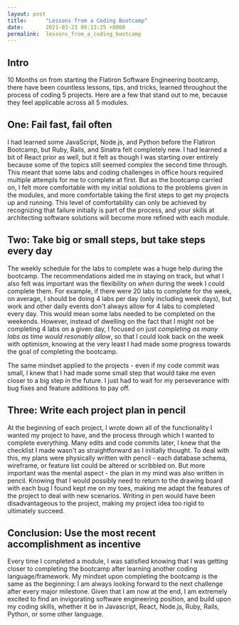 ```yaml
---
layout: post
title:      "Lessons from a Coding Bootcamp"
date:       2021-03-23 09:13:25 +0000
permalink:  lessons_from_a_coding_bootcamp
---
```



## Intro
10 Months on from starting the Flatiron Software Engineering bootcamp, there have been countless lessons, tips, and tricks, learned throughout the process of coding 5 projects. Here are a few that stand out to me, because they feel applicable across all 5 modules.

## One: Fail fast, fail often
I had learned some JavaScript, Node.js, and Python before the Flatiron Bootcamp, but Ruby, Rails, and Sinatra felt completely new. I had learned a bit of React prior as well, but it felt as though I was starting over entirely because some of the topics still seemed complex the second time through. This meant that some labs and coding challenges in office hours required multiple attempls for me to complete at first. But as the bootcamp carried on, I felt more comfortable with my initial solutions to the problems given in the modules, and more comfortable taking the first steps to get my projects up and running. This level of comfortability can only be achieved by recognizing that failure initially is part of the process, and your skills at architecting software solutions will become more refined with each module.

## Two: Take big or small steps, but take steps every day
The weekly schedule for the labs to complete was a huge help during the bootcamp. The recommendations aided me in staying on track, but what I also felt was important was the flexibility on *when* during the week I could complete them. For example, if there were 20 labs to complete for the week, on average, I should be doing 4 labs per day (only including week days), but work and other daily events don't always allow for 4 labs to completed every day. This would mean some labs needed to be completed on the weekends. However, instead of dwelling on the fact that I might not be completing 4 labs on a given day, I focused on just *completing as many labs as time would resonably allow*, so that I could look back on the week with optimism, knowing at the very least I had made some progress towards the goal of completing the bootcamp.

The same mindset applied to the projects - even if my code commit was small, I knew that I had made some small step that would take me even closer to a big step in the future. I just had to wait for my perseverance with bug fixes and feature additions to pay off. 

## Three: Write each project plan in pencil
At the beginning of each project, I wrote down all of the functionality I wanted my project to have, and the process through which I wanted to complete everything. Many edits and code commits later, I knew that the checklist I made wasn't as straightforward as I initially thought. To deal with this, my plans were physically written with pencil - each database schema, wireframe, or feature list could be altered or scribbled on. But more important was the mental aspect - the plan in my mind was also written in pencil. Knowing that I would possibly need to return to the drawing board with each bug I found kept me on my toes, making me adapt the features of the project to deal with new scenarios. Writing in pen would have been disadvantageous to the project, making my project idea too rigid to ultimately succeed. 

## Conclusion: Use the most recent accomplishment as incentive
Every time I completed a module, I was satisfied knowing that I was getting closer to completing the bootcamp after learning another coding language/framework. My mindset upon completing the bootcamp is the same as the beginning: I am always looking forward to the next challenge after every major milestone. Given that I am now at the end, I am extremely excited to find an invigorating software engineering position, and build upon my coding skills, whether it be in Javascript, React, Node.js, Ruby, Rails, Python, or some other language.
